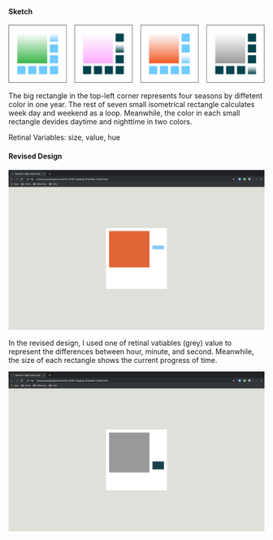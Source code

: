 #### Sketch
![illustrative images](./date-1-original.png)

The big rectangle in the top-left corner represents four seasons by diffetent color in one year. The rest of seven small isometrical rectangle calculates week day and weekend as a loop. Meanwhile, the color in each small rectangle devides daytime and nighttime in two colors.

Retinal Variables: size, value, hue

#### Revised Design
![illustrative images](./date-1-revised-1.png)

In the revised design, I used one of retinal vatiables (grey) value to represent the differences between hour, minute, and second. Meanwhile, the size of each rectangle shows the current progress of time.

![illustrative images](./date-1-revised-2.png)
